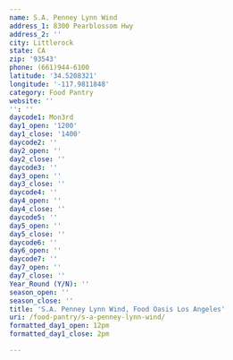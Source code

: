 ```yaml
---
name: S.A. Penney Lynn Wind
address_1: 8300 Pearblossom Hwy
address_2: ''
city: Littlerock
state: CA
zip: '93543'
phone: (661)944-6100
latitude: '34.5208321'
longitude: '-117.9811848'
category: Food Pantry
website: ''
'': ''
daycode1: Mon3rd
day1_open: '1200'
day1_close: '1400'
daycode2: ''
day2_open: ''
day2_close: ''
daycode3: ''
day3_open: ''
day3_close: ''
daycode4: ''
day4_open: ''
day4_close: ''
daycode5: ''
day5_open: ''
day5_close: ''
daycode6: ''
day6_open: ''
daycode7: ''
day7_open: ''
day7_close: ''
Year_Round (Y/N): ''
season_open: ''
season_close: ''
title: 'S.A. Penney Lynn Wind, Food Oasis Los Angeles'
uri: /food-pantry/s-a-penney-lynn-wind/
formatted_day1_open: 12pm
formatted_day1_close: 2pm

---
```

